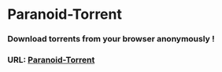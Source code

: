 # Paranoid-Torrent

### Download torrents from your browser anonymously !

### URL: [Paranoid-Torrent](https://paranoid-torrent.herokuapp.com/)